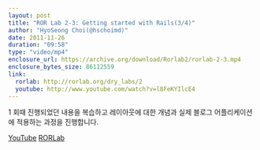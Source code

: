 ```yaml
---
layout: post
title: "ROR Lab 2-3: Getting started with Rails(3/4)"
author: "HyoSeong Choi(@hschoimd)"
date: 2011-11-26
duration: "09:58"
type: "video/mp4"
enclosure_url: https://archive.org/download/Rorlab2/rorlab-2-3.mp4
enclosure_bytes_size: 86112559
link:
  rorlab: http://rorlab.org/dry_labs/2
  youtube: http://www.youtube.com/watch?v=l8FeKYIlcE4
---
```


<p>1 회때 진행되었던 내용을 복습하고 레이아웃에 대한 개념과 실제 블로그 어플리케이션에 적용하는 과정을 진행합니다.</p>

<div class="btn-group">
  <a class="btn btn-default btn-xs" href="{{ page.link.youtube }}">YouTube</a>
  <a class="btn btn-default btn-xs" href="{{ page.link.rorlab }}">RORLab</a>
</div>